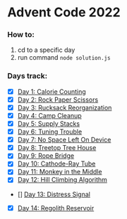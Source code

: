 # Advent Code 2022

### How to:
1. cd to a specific day
2. run command `node solution.js`

### Days track:

- [x] [Day 1: Calorie Counting](https://github.com/kkiaune/advent-of-code-2022/tree/main/day-1)
- [x] [Day 2: Rock Paper Scissors](https://github.com/kkiaune/advent-of-code-2022/tree/main/day-2)
- [x] [Day 3: Rucksack Reorganization](https://github.com/kkiaune/advent-of-code-2022/tree/main/day-3)
- [x] [Day 4: Camp Cleanup](https://github.com/kkiaune/advent-of-code-2022/tree/main/day-4)
- [x] [Day 5: Supply Stacks](https://github.com/kkiaune/advent-of-code-2022/tree/main/day-5)
- [x] [Day 6: Tuning Trouble](https://github.com/kkiaune/advent-of-code-2022/tree/main/day-6)
- [x] [Day 7: No Space Left On Device](https://github.com/kkiaune/advent-of-code-2022/tree/main/day-7)
- [x] [Day 8: Treetop Tree House](https://github.com/kkiaune/advent-of-code-2022/tree/main/day-8)
- [x] [Day 9: Rope Bridge](https://github.com/kkiaune/advent-of-code-2022/tree/main/day-9)
- [x] [Day 10: Cathode-Ray Tube](https://github.com/kkiaune/advent-of-code-2022/tree/main/day-10)
- [x] [Day 11: Monkey in the Middle](https://github.com/kkiaune/advent-of-code-2022/tree/main/day-11)
- [x] [Day 12: Hill Climbing Algorithm](https://github.com/kkiaune/advent-of-code-2022/tree/main/day-12)
- [] [Day 13: Distress Signal](https://github.com/kkiaune/advent-of-code-2022/tree/main/day-13)
- [x] [Day 14: Regolith Reservoir](https://github.com/kkiaune/advent-of-code-2022/tree/main/day-14)
